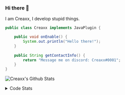 ### Hi there 👋

I am Creaxx, I develop stupid things. 

```java
public class Creaxx implements JavaPlugin {

    public void onEnable() {
        System.out.println("Hello there!");
    }
    
    public String getContactInfo() {
        return "Message me on discord: Creaxx#0001";
    }
}
```

![Creaxx's Github Stats](https://github-readme-stats.vercel.app/api?username=CreaxxOG&show_icons=true&theme=dark&count_private=true)

<details>
  <summary>Code Stats</summary>

<!--START_SECTION:waka-->
![Code Time](http://img.shields.io/badge/Code%20Time-1%2C381%20hrs%2046%20mins-blue)

![Lines of code](https://img.shields.io/badge/From%20Hello%20World%20I%27ve%20Written-610.4%20thousand%20lines%20of%20code-blue)

**🐱 My GitHub Data** 

> 📦 104.0 kB Used in GitHub's Storage 
 > 
> 🏆 2,121 Contributions in the Year 2023
 > 
> 🚫 Not Opted to Hire
 > 
> 📜 4 Public Repositories 
 > 
> 🔑 3 Private Repositories 
 > 
**I'm a Night 🦉** 

```text
🌞 Morning                295 commits         ██░░░░░░░░░░░░░░░░░░░░░░░   07.16 % 
🌆 Daytime                1725 commits        ██████████░░░░░░░░░░░░░░░   41.88 % 
🌃 Evening                2013 commits        ████████████░░░░░░░░░░░░░   48.87 % 
🌙 Night                  86 commits          █░░░░░░░░░░░░░░░░░░░░░░░░   02.09 % 
```
📅 **I'm Most Productive on Saturday** 

```text
Monday                   512 commits         ███░░░░░░░░░░░░░░░░░░░░░░   12.43 % 
Tuesday                  574 commits         ███░░░░░░░░░░░░░░░░░░░░░░   13.94 % 
Wednesday                606 commits         ████░░░░░░░░░░░░░░░░░░░░░   14.71 % 
Thursday                 632 commits         ████░░░░░░░░░░░░░░░░░░░░░   15.34 % 
Friday                   391 commits         ██░░░░░░░░░░░░░░░░░░░░░░░   09.49 % 
Saturday                 722 commits         ████░░░░░░░░░░░░░░░░░░░░░   17.53 % 
Sunday                   682 commits         ████░░░░░░░░░░░░░░░░░░░░░   16.56 % 
```


📊 **This Week I Spent My Time On** 

```text
💬 Programming Languages: 
Java                     4 hrs 35 mins       ██████████████████████░░░   88.18 % 
Kotlin                   16 mins             █░░░░░░░░░░░░░░░░░░░░░░░░   05.30 % 
YAML                     12 mins             █░░░░░░░░░░░░░░░░░░░░░░░░   04.07 % 
XML                      7 mins              █░░░░░░░░░░░░░░░░░░░░░░░░   02.29 % 
IDEA_MODULE              0 secs              ░░░░░░░░░░░░░░░░░░░░░░░░░   00.15 % 

🔥 Editors: 
IntelliJ                 5 hrs 11 mins       █████████████████████████   100.00 % 
```

**I Mostly Code in Java** 

```text
Java                     57 repos            ███████████████████░░░░░░   76.00 % 
Kotlin                   10 repos            ███░░░░░░░░░░░░░░░░░░░░░░   13.33 % 
CSS                      2 repos             █░░░░░░░░░░░░░░░░░░░░░░░░   02.67 % 
JavaScript               2 repos             █░░░░░░░░░░░░░░░░░░░░░░░░   02.67 % 
EJS                      1 repo              ░░░░░░░░░░░░░░░░░░░░░░░░░   01.33 % 
```




 Last Updated on 10/07/2023 01:56:24 UTC
<!--END_SECTION:waka-->
</details>
